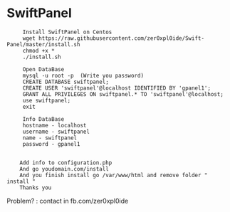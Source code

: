 # SwiftPanel
         
         
         Install SwiftPanel on Centos
         wget https://raw.githubusercontent.com/zer0xpl0ide/Swift-Panel/master/install.sh
         chmod +x *
         ./install.sh
         
         Open DataBase
         mysql -u root -p  (Write you password)
         CREATE DATABASE swiftpanel;
         CREATE USER 'swiftpanel'@localhost IDENTIFIED BY 'gpanel1';
         GRANT ALL PRIVILEGES ON swiftpanel.* TO 'swiftpanel'@localhost;
         use swiftpanel;
         exit
         
         Info DataBase
         hostname - localhost
         username - swiftpanel
         name - swiftpanel
         password - gpanel1
         
         
        Add info to configuration.php
        And go youdomain.com/install
        And you finish install go /var/www/html and remove folder " install "
        Thanks you
        
Problem? : contact in fb.com/zer0xpl0ide
         
        
         
         
         
        
